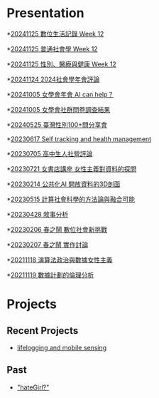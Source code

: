 # Presentation
*[20241125 數位生活記錄 Week 12]()

*[20241125 普通社會學 Week 12]()

*[20241125 性別、醫療與健康 Week 12](https://docs.google.com/presentation/d/e/2PACX-1vSGMhZom6tJekEwF_EDhlgRp2SW45-QWsQmtEYEV3kkHuSg0Oc84y4Y3xY8PuNKBgUNDHn4xvX_MH1N/pub?start=false&loop=false&delayms=3000)

*[20241124 2024社會學年會評論]()

*[20241005 女學會年會 AI can help？]()

*[20241005 女學會社群問卷調查結果]()

*[20240525 臺灣性別100+問分享會]()

*[20230617 Self tracking and health management]()

*[20230705 高中生人社營評論]()

*[20230721 女書店講座 女性主義對資料的探問]()

*[20230214 公共化AI 開放資料的3D剖面]()

*[20230515 計算社會科學的方法論與融合可能]()

*[20230428 敘事分析]()

*[20230206 春之鬧 數位社會新挑戰]()

*[20230207 春之鬧 實作討論]()


*[20211118 演算法政治與數據女性主義]()

*[20211119 數據計劃的倫理分析]()


# Projects

## Recent Projects
* [lifelogging and mobile sensing]()

## Past
* ["hateGirl?"]()

